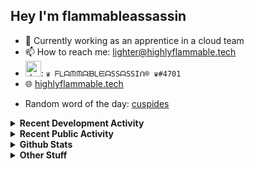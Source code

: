 ## Hey I'm flammableassassin

- 🔭 Currently working as an apprentice in a cloud team  
- 📫 How to reach me: [lighter@highlyflammable.tech](mailto:lighter@highlyflammable.tech?subject=Hello)
- <img src="https://discord.com/assets/2c21aeda16de354ba5334551a883b481.png" alt="drawing" width="25"/>: `♛ ᖴᒪᗩᙏᙏᗩᙖᒪᙓᗩSSᗩSSIᑎ® ♛#4701`
- 🌐 [highlyflammable.tech](https://highlyflammable.tech)

<!--START_SECTION:randomWord-->
- Random word of the day: [cuspides](https://www.wordnik.com/words/cuspides)
<!--END_SECTION:randomWord-->

<details>
  <summary><b>Recent Development Activity</b></summary>
  
  <!--START_SECTION:waka-->

```txt
JavaScript   4 hrs 34 mins   ██████████████████░░░░░░░   71.57 %
Other        1 hr 13 mins    ████▓░░░░░░░░░░░░░░░░░░░░   19.07 %
Python       29 mins         ██░░░░░░░░░░░░░░░░░░░░░░░   07.72 %
Text         6 mins          ▒░░░░░░░░░░░░░░░░░░░░░░░░   01.64 %
```

<!--END_SECTION:waka-->

</details>

<details>
  <summary><b>Recent Public Activity</b></summary>
    <br>

  <!--START_SECTION:activity-->
1. 🗣 Commented on [#73](https://github.com/flamableassassin/status/issues/73#issuecomment-1837615758) in [flamableassassin/status](https://github.com/flamableassassin/status)
2. 🔒 Closed issue [#73](https://github.com/flamableassassin/status/issues/73) in [flamableassassin/status](https://github.com/flamableassassin/status)
3. ❗ Opened issue [#73](https://github.com/flamableassassin/status/issues/73) in [flamableassassin/status](https://github.com/flamableassassin/status)
4. 🔒 Closed issue [#72](https://github.com/flamableassassin/status/issues/72) in [flamableassassin/status](https://github.com/flamableassassin/status)
5. 🗣 Commented on [#72](https://github.com/flamableassassin/status/issues/72#issuecomment-1830491077) in [flamableassassin/status](https://github.com/flamableassassin/status)
  <!--END_SECTION:activity-->

</details>

<details>
  <summary><b>Github Stats</b></summary>
    <br>
    <p align="center">
      <img width="48%" src="https://github-readme-stats.vercel.app/api?username=flamableassassin&count_private=true&show_icons=true&theme=radical"/>
      <img width="48%" src="https://github-readme-streak-stats.herokuapp.com?user=flamableassassin&theme=neon-dark"/>
    </p>
  
</details>

<details>
  <summary><b>Other Stuff</b></summary>
  <br>
<a href="https://www.abuseipdb.com/user/67633" title="AbuseIPDB" alt="AbuseIPDB Contributor Badge">
	<img src="https://www.abuseipdb.com/contributor/67633.svg" style="width: 180px;">
</a>
  
</details>
